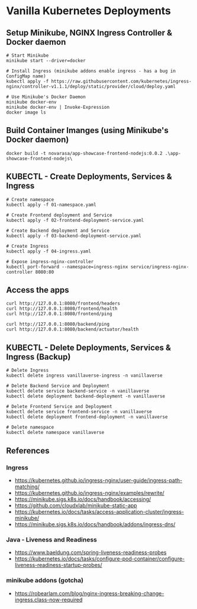 # Vanilla Kubernetes Deployments

## Setup Minikube, NGINX Ingress Controller & Docker daemon
```
# Start Minikube
minikube start --driver=docker

# Install Ingress (minikube addons enable ingress - has a bug in ConfigMap name)
kubectl apply -f https://raw.githubusercontent.com/kubernetes/ingress-nginx/controller-v1.1.1/deploy/static/provider/cloud/deploy.yaml

# Use Minikube's Docker Daemon
minikube docker-env
minikube docker-env | Invoke-Expression
docker image ls
```

## Build Container Imanges (using Minikube's Docker daemon)
```
docker build -t novarasa/app-showcase-frontend-nodejs:0.0.2 .\app-showcase-frontend-nodejs\
```

## KUBECTL - Create Deployments, Services & Ingress
```
# Create namespace
kubectl apply -f 01-namespace.yaml

# Create Frontend deployment and Service
kubectl apply -f 02-frontend-deployment-service.yaml

# Create Backend deployment and Service
kubectl apply -f 03-backend-deployment-service.yaml

# Create Ingress
kubectl apply -f 04-ingress.yaml

# Expose ingress-nginx-controller
kubectl port-forward --namespace=ingress-nginx service/ingress-nginx-controller 8080:80
```

## Access the apps
```
curl http://127.0.0.1:8080/frontend/headers
curl http://127.0.0.1:8080/frontend/health
curl http://127.0.0.1:8080/frontend/ping

curl http://127.0.0.1:8080/backend/ping
curl http://127.0.0.1:8080/backend/actuator/health
```

## KUBECTL - Delete Deployments, Services & Ingress (Backup)
```
# Delete Ingress
kubectl delete ingress vanillaverse-ingress -n vanillaverse

# Delete Backend Service and Deployment
kubectl delete service backend-service -n vanillaverse
kubectl delete deployment backend-deployment -n vanillaverse

# Delete Frontend Service and Deployment
kubectl delete service frontend-service -n vanillaverse
kubectl delete deployment frontend-deployment -n vanillaverse

# Delete namespace
kubectl delete namespace vanillaverse
```

## References
### Ingress
* https://kubernetes.github.io/ingress-nginx/user-guide/ingress-path-matching/
* https://kubernetes.github.io/ingress-nginx/examples/rewrite/
* https://minikube.sigs.k8s.io/docs/handbook/accessing/
* https://github.com/cloudxlab/minikube-static-app
* https://kubernetes.io/docs/tasks/access-application-cluster/ingress-minikube/
* https://minikube.sigs.k8s.io/docs/handbook/addons/ingress-dns/

### Java - Liveness and Readiness
* https://www.baeldung.com/spring-liveness-readiness-probes
* https://kubernetes.io/docs/tasks/configure-pod-container/configure-liveness-readiness-startup-probes/

### minikube addons (gotcha)
* https://robearlam.com/blog/nginx-ingress-breaking-change-ingress.class-now-required 